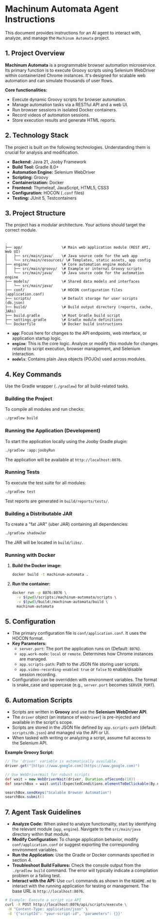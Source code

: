 # Machinum Automata Agent Instructions

This document provides instructions for an AI agent to interact with, analyze, and manage the `Machinum Automata`
project.

## 1. Project Overview

**Machinum Automata** is a programmable browser automation microservice. Its primary function is to execute Groovy
scripts using Selenium WebDriver within containerized Chrome instances. It's designed for scalable web automation and
can simulate thousands of user flows.

**Core functionalities:**

- Execute dynamic Groovy scripts for browser automation.
- Manage automation tasks via a RESTful API and a web UI.
- Run browser sessions in isolated Docker containers.
- Record videos of automation sessions.
- Store execution results and generate HTML reports.

## 2. Technology Stack

The project is built on the following technologies. Understanding them is crucial for analysis and modification.

- **Backend:** Java 21, Jooby Framework
- **Build Tool:** Gradle 8.0+
- **Automation Engine:** Selenium WebDriver
- **Scripting:** Groovy
- **Containerization:** Docker
- **Frontend:** Thymeleaf, JavaScript, HTML5, CSS3
- **Configuration:** HOCON (`.conf` files)
- **Testing:** JUnit 5, Testcontainers

## 3. Project Structure

The project has a modular architecture. Your actions should target the correct module.

```

.
├── app/                  \# Main web application module (REST API, Web UI)
│   ├── src/main/java/    \# Java source code for the web app
│   └── src/main/resources/ \# Templates, static assets, app config
├── engine/               \# Core automation engine module
│   ├── src/main/groovy/  \# Example or internal Groovy scripts
│   └── src/main/java/    \# Java source code for the automation engine
├── models/               \# Shared data models and interfaces
│   └── src/main/java/
├── conf/                 \# HOCON configuration files (application.conf)
├── scripts/              \# Default storage for user scripts (db.json)
├── build/                \# Build output directory (reports, cache, JARs)
├── build.gradle          \# Root Gradle build script
├── settings.gradle       \# Gradle module definitions
└── Dockerfile            \# Docker build instructions

````

- **`app`**: Focus here for changes to the API endpoints, web interface, or application startup logic.
- **`engine`**: This is the core logic. Analyze or modify this module for changes related to script execution, browser
  management, and Selenium interaction.
- **`models`**: Contains plain Java objects (POJOs) used across modules.

## 4. Key Commands

Use the Gradle wrapper (`./gradlew`) for all build-related tasks.

### Building the Project

To compile all modules and run checks:

```bash
./gradlew build
````

### Running the Application (Development)

To start the application locally using the Jooby Gradle plugin:

```bash
./gradlew :app:joobyRun
```

The application will be available at `http://localhost:8076`.

### Running Tests

To execute the test suite for all modules:

```bash
./gradlew test
```

Test reports are generated in `build/reports/tests/`.

### Building a Distributable JAR

To create a "fat JAR" (uber JAR) containing all dependencies:

```bash
./gradlew shadowJar
```

The JAR will be located in `build/libs/`.

### Running with Docker

1. **Build the Docker image:**
   ```bash
   docker build -t machinum-automata .
   ```
2. **Run the container:**
   ```bash
   docker run -p 8076:8076 \
     -v $(pwd)/scripts:/machinum-automata/scripts \
     -v $(pwd)/build:/machinum-automata/build \
     machinum-automata
   ```

## 5. Configuration

- The primary configuration file is `conf/application.conf`. It uses the HOCON format.
- **Key Parameters:**
    - `server.port`: The port the application runs on (Default: `8076`).
    - `app.work-mode`: `local` or `remote`. Determines how Chrome instances are managed.
    - `app.scripts-path`: Path to the JSON file storing user scripts.
    - `app.video-recording-enabled`: `true` or `false` to enable/disable session recording.
- Configuration can be overridden with environment variables. The format is snake\_case and uppercase (e.g.,
  `server.port` becomes `SERVER_PORT`).

## 6. Automation Scripts

- Scripts are written in **Groovy** and use the **Selenium WebDriver API**.
- The `driver` object (an instance of `WebDriver`) is pre-injected and available in the script's scope.
- Scripts are stored in the JSON file defined by `app.scripts-path` (default: `scripts/db.json`) and managed via the API
  or UI.
- When tasked with writing or analyzing a script, assume full access to the Selenium API.

**Example Groovy Script:**

```groovy
// The 'driver' variable is automatically available.
driver.get("[https://www.google.com](https://www.google.com)")

// Use WebDriverWait for robust scripts
def wait = new WebDriverWait(driver, Duration.ofSeconds(10))
def searchBox = wait.until(ExpectedConditions.elementToBeClickable(By.name("q")))

searchBox.sendKeys("Scalable Browser Automation")
searchBox.submit()
```

## 7. Agent Task Guidelines

- **Analyze Code:** When asked to analyze functionality, start by identifying the relevant module (`app`, `engine`).
  Navigate to the `src/main/java` directory within that module.
- **Modify Configuration:** To change application behavior, modify `conf/application.conf` or suggest exporting the
  corresponding environment variables.
- **Run the Application:** Use the Gradle or Docker commands specified in section 4.
- **Troubleshoot Build Failures:** Check the console output from the `./gradlew build` command. The error will typically
  indicate a compilation problem or a failing test.
- **Interact with the API:** Use `curl` commands as shown in the `README.md` to interact with the running application
  for testing or management. The base URL is `http://localhost:8076`.

```bash
# Example: Execute a script via API
curl -X POST http://localhost:8076/api/scripts/execute \
 -H "Content-Type: application/json" \
 -d '{"scriptId": "your-script-id", "parameters": {}}'
```